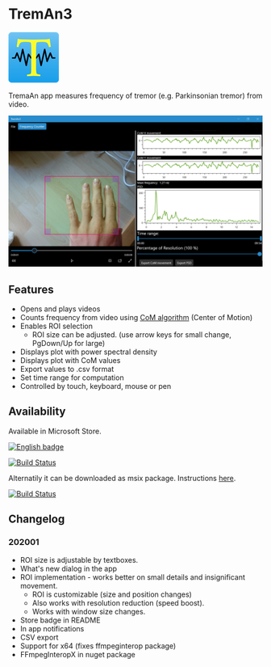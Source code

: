 # TremAn3

![treman logo](TremAn3/Assets/StoreLogo.scale-200.png?raw=true)

TremaAn app measures frequency of tremor (e.g. Parkinsonian tremor) from video.

![treman app](NoApp/Store/appMetadata/en-us/baseListing/images/Screenshot/screenshot01.png?raw=true )

## Features

- Opens and plays videos
- Counts frequency from video using [CoM algorithm](https://github.com/tesar-tech/treman_algorithms) (Center of Motion)
- Enables ROI selection
  - ROI size can be adjusted. (use arrow keys for small change, PgDown/Up for large)
- Displays plot with power spectral density
- Displays plot with CoM values
- Export values to .csv format
- Set time range for computation
- Controlled by touch, keyboard, mouse or pen

## Availability

Available in Microsoft Store.

<a href='//www.microsoft.com/store/apps/9nl11tzlsfdp?cid=storebadge&ocid=badge'><img src='https://assets.windowsphone.com/13484911-a6ab-4170-8b7e-795c1e8b4165/English_get_L_InvariantCulture_Default.png' alt='English badge' width="128" /></a>

[![Build Status](https://dev.azure.com/tesarj13/TremAn/_apis/build/status/master-store?branchName=master)](https://dev.azure.com/tesarj13/TremAn/_build/latest?definitionId=8&branchName=master)

Alternatily it can be downloaded as msix package. Instructions [here](https://treman3.azurewebsites.net/).


[![Build Status](https://dev.azure.com/tesarj13/TremAn/_apis/build/status/develop-cd?branchName=develop)](https://dev.azure.com/tesarj13/TremAn/_build/latest?definitionId=7&branchName=develop)

## Changelog

### 202001

- ROI size is adjustable by textboxes.
- What's new dialog in the app
- ROI implementation - works better on small details and insignificant movement.
  - ROI is customizable (size and position changes)
  - Also works with resolution reduction (speed boost).
  - Works with window size changes.
- Store badge in README  
- In app notifications
- CSV export
- Support for x64 (fixes ffmpeginterop package)
- FFmpegInteropX in nuget package
